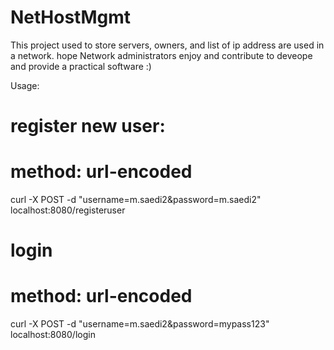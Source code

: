 # NetHostMgmt
This project used to store servers, owners, and list of ip address are used in a network. hope Network administrators enjoy and contribute to deveope and provide a practical software 
:)

Usage:
# register new user:
# method: url-encoded
curl -X POST -d "username=m.saedi2&password=m.saedi2" localhost:8080/registeruser

# login 
# method: url-encoded
curl  -X POST -d "username=m.saedi2&password=mypass123" localhost:8080/login

 

